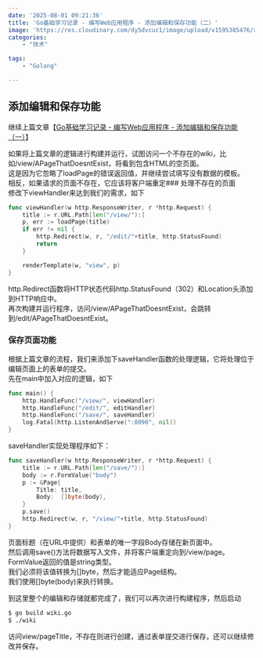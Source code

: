 ```yaml
---
date: '2025-08-01 09:21:36'
title: 'Go基础学习记录 - 编写Web应用程序 - 添加编辑和保存功能（二）'
image: 'https://res.cloudinary.com/dy5dvcuc1/image/upload/v1595385476/xiaorongmao/golang.jpg'
categories:
    - "技术"

tags:
    - "Golang"

---
```


## **添加编辑和保存功能**

继续上篇文章【[Go基础学习记录 - 编写Web应用程序 - 添加编辑和保存功能（一）](https://www.xiaorongmao.com/blog/43)】

如果将上篇文章的逻辑进行构建并运行，试图访问一个不存在的wiki，比如/view/APageThatDoesntExist，将看到包含HTML的空页面。  
这是因为它忽略了loadPage的错误返回值，并继续尝试填写没有数据的模板。  
相反，如果请求的页面不存在，它应该将客户端重定### 处理不存在的页面  
修改下viewHandler来达到我们的需求，如下

```go
func viewHandler(w http.ResponseWriter, r *http.Request) {
    title := r.URL.Path[len("/view/"):]
    p, err := loadPage(title)
    if err != nil {
        http.Redirect(w, r, "/edit/"+title, http.StatusFound)
        return
    }

    renderTemplate(w, "view", p)
}
```

http.Redirect函数将HTTP状态代码http.StatusFound（302）和Location头添加到HTTP响应中。  
再次构建并运行程序，访问/view/APageThatDoesntExist，会跳转到/edit/APageThatDoesntExist。

### 保存页面功能  
根据上篇文章的流程，我们来添加下saveHandler函数的处理逻辑，它将处理位于编辑页面上的表单的提交。  
先在main中加入对应的逻辑，如下

```go
func main() {
    http.HandleFunc("/view/", viewHandler)
    http.HandleFunc("/edit/", editHandler)
    http.HandleFunc("/save/", saveHandler)
    log.Fatal(http.ListenAndServe(":8090", nil))
}
```

saveHandler实现处理程序如下：

```go
func saveHandler(w http.ResponseWriter, r *http.Request) {
    title := r.URL.Path[len("/save/"):]
    body := r.FormValue("body")
    p := &Page{
        Title: title,
        Body:  []byte(body),
    }
    p.save()
    http.Redirect(w, r, "/view/"+title, http.StatusFound)
}
```

页面标题（在URL中提供）和表单的唯一字段Body存储在新页面中。  
然后调用save()方法将数据写入文件，并将客户端重定向到/view/page。  
FormValue返回的值是string类型。  
我们必须将该值转换为[]byte，然后才能适应Page结构。  
我们使用[]byte(body)来执行转换。

到这里整个的编辑和存储就都完成了，我们可以再次进行构建程序，然后启动

```bash
$ go build wiki.go
$ ./wiki
```

访问view/pageTitle，不存在则进行创建，通过表单提交进行保存，还可以继续修改并保存。
